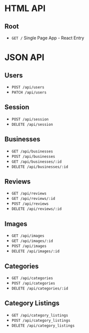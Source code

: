 # HTML API
## Root
* `GET /` Single Page App - React Entry

# JSON API
## Users
* `POST /api/users`
* `PATCH /api/users`

## Session
* `POST /api/session`
* `DELETE /api/session`

## Businesses
* `GET /api/businesses`
* `POST /api/businesses`
* `GET /api/businesses/:id`
* `DELETE /api/businesses/:id`

## Reviews
* `GET /api/reviews`
* `GET /api/reviews/:id`
* `POST /api/reviews`
* `DELETE /api/reviews/:id`

## Images
* `GET /api/images`
* `GET /api/images/:id`
* `POST /api/images`
* `DELETE /api/images/:id`

## Categories
* `GET /api/categories`
* `POST /api/categories`
* `DELETE /api/categories/:id`

## Category Listings
* `GET /api/category_listings`
* `POST /api/category_listings`
* `DELETE /api/category_listings`
